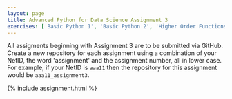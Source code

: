 ```yaml
---
layout: page
title: Advanced Python for Data Science Assignment 3
exercises: ['Basic Python 1', 'Basic Python 2', 'Higher Order Functions 2']
---
```


All assigments beginning with Assignment 3 are to be submitted via GitHub. Create
a new repository for each assignment using a combination of your NetID, the word
'assignment' and the assignment number, all in lower case. For example, if your 
NetID is `aaa11` then the repository for this assignment would be `aaa11_assignment3`.

{% include assignment.html %}
